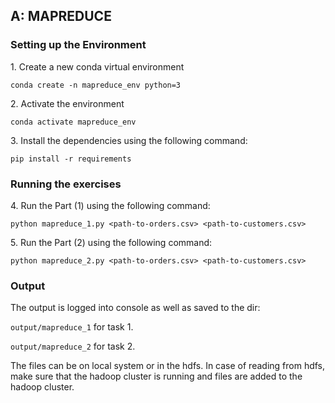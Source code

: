 <h2>A: MAPREDUCE</h2>

<h3>Setting up the Environment</h3>
<p>1. Create a new conda virtual environment <br/>

`conda create -n mapreduce_env python=3` <br/></p>
<p>2. Activate the environment <br/>

`conda activate mapreduce_env` <br/></p>
<p>3. Install the dependencies using the following command:<br />

`pip install -r requirements` <br/> </p>

<h3> Running the exercises </h3>
<p>4. Run the Part (1) using the following command: <br/>

`python mapreduce_1.py <path-to-orders.csv> <path-to-customers.csv>` <br/></p>
<p>5. Run the Part (2) using the following command: <br/>

`python mapreduce_2.py <path-to-orders.csv> <path-to-customers.csv>` <br/></p>

<h3> Output </h3>
<p>The output is logged into console as well as saved to the dir:
 

`output/mapreduce_1` for task 1.</br>

`output/mapreduce_2` for task 2.</br>

The files can be on local system or in the hdfs. In case of reading from hdfs, make sure that the hadoop cluster is running and files are added to the hadoop cluster. </p>
